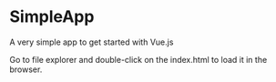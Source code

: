 # SimpleApp

A very simple app to get started with Vue.js

Go to file explorer and double-click on the index.html to load it in the browser.